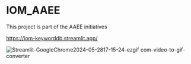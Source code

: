 # IOM_AAEE
This project is part of the AAEE initiatives

https://iom-keyworddb.streamlit.app/

![Streamlit-GoogleChrome2024-05-2817-15-24-ezgif com-video-to-gif-converter](https://github.com/Locaria/IOM_AAEE/assets/138659569/01a3c3ed-ed40-4f03-9a18-ab35cae03ee0)
